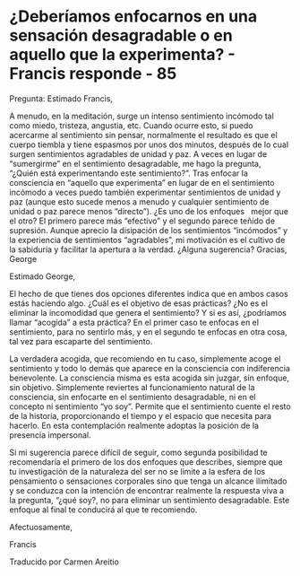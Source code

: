 # ¿Deberíamos enfocarnos en una sensación desagradable o en aquello que la experimenta? - Francis responde - 85

Pregunta: Estimado Francis, 

A menudo, en la meditaci&oacute;n, surge un intenso sentimiento inc&oacute;modo tal como miedo, tristeza, angustia, etc. Cuando ocurre esto, si puedo acercarme al sentimiento sin pensar, normalmente el resultado es que el cuerpo tiembla y tiene espasmos por unos dos minutos, despu&eacute;s de lo cual surgen sentimientos agradables de unidad y paz. A veces en lugar de &ldquo;sumergirme&rdquo; en el sentimiento desagradable, me hago la pregunta, &ldquo;&iquest;Qui&eacute;n est&aacute; experimentando este sentimiento?&rdquo;. Tras enfocar la consciencia en &ldquo;aquello que experimenta&rdquo; en lugar de en el sentimiento inc&oacute;modo a veces puedo tambi&eacute;n experimentar sentimientos de unidad y paz (aunque esto sucede menos a menudo y cualquier sentimiento de unidad o paz parece menos &ldquo;directo&rdquo;). &iquest;Es uno de los enfoques
&nbsp; 
mejor que el otro? El primero parece m&aacute;s &ldquo;efectivo&rdquo; y el segundo parece te&ntilde;ido de supresi&oacute;n. Aunque aprecio la disipaci&oacute;n de los sentimientos &ldquo;inc&oacute;modos&rdquo; y la experiencia de sentimientos &ldquo;agradables&rdquo;, mi motivaci&oacute;n es el cultivo de la sabidur&iacute;a y facilitar la apertura a la verdad. &iquest;Alguna sugerencia? Gracias, George

Estimado George, 

El hecho de que tienes dos opciones diferentes indica que en ambos casos est&aacute;s haciendo algo. &iquest;Cu&aacute;l es el objetivo de esas pr&aacute;cticas? &iquest;No es el eliminar la incomodidad que genera el sentimiento? Y si es as&iacute;, &iquest;podr&iacute;amos llamar &ldquo;acogida&rdquo; a esta pr&aacute;ctica? En el primer caso te enfocas en el sentimiento, para no sentirlo m&aacute;s, y en el segundo te enfocas en otra cosa, tal vez para escaparte del sentimiento.

La verdadera acogida, que recomiendo en tu caso, simplemente acoge el sentimiento y todo lo dem&aacute;s que aparece en la consciencia con indiferencia benevolente. La consciencia misma es esta acogida sin juzgar, sin enfoque, sin objetivo. Simplemente reviertes al funcionamiento natural de la consciencia, sin enfocarte en el sentimiento desagradable, ni en el concepto ni sentimiento &ldquo;yo soy&rdquo;. Permite que el sentimiento cuente el resto de la historia, proporcionando el tiempo y el espacio que necesita para hacerlo. En esta contemplaci&oacute;n realmente adoptas la posici&oacute;n de la presencia impersonal.

Si mi sugerencia parece dif&iacute;cil de seguir, como segunda posibilidad te recomendar&iacute;a el primero de los dos enfoques que describes, siempre que tu investigaci&oacute;n de la naturaleza del ser no se limite a la esfera de los pensamiento o sensaciones corporales sino que tenga un alcance ilimitado y se conduzca con la intenci&oacute;n de encontrar realmente la respuesta viva a la pregunta, &ldquo;&iquest;qu&eacute; soy?, no para eliminar un sentimiento desagradable. Este enfoque al final te conducir&aacute; al que te recomiendo.

Afectuosamente, 

Francis

Traducido por Carmen Areitio

